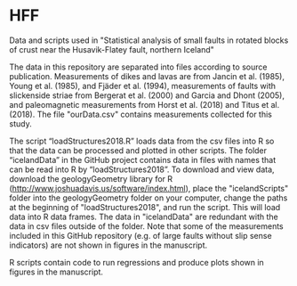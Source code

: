 # HFF
Data and scripts used in "Statistical analysis of small faults in rotated blocks of crust near the Husavik-Flatey fault, northern Iceland"



The data in this repository are separated into files according to source publication. Measurements of dikes and lavas are from Jancin et al. (1985), Young et al. (1985), and Fjäder et al. (1994), measurements of faults with slickenside striae from Bergerat et al. (2000) and Garcia and Dhont (2005), and paleomagnetic measurements from Horst et al. (2018) and Titus et al. (2018). The file "ourData.csv" contains measurements collected for this study. 

The script “loadStructures2018.R” loads data from the csv files into R so that the data can be processed and plotted in other scripts. The folder “icelandData” in the GitHub project contains data in files with names that can be read into R by “loadStructures2018”. To download and view data, download the geologyGeometry library for R (http://www.joshuadavis.us/software/index.html), place the "icelandScripts" folder into the geologyGeometry folder on your computer, change the paths at the beginning of "loadStructures2018", and run the script. This will load data into R data frames. The data in "icelandData" are redundant with the data in csv files outside of the folder. Note that some of the measurements included in this GitHub repository (e.g. of large faults without slip sense indicators) are not shown in figures in the manuscript. 

R scripts contain code to run regressions and produce plots shown in figures in the manuscript. 
